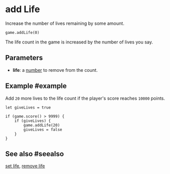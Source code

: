 # add Life

Increase the number of lives remaining by some amount.

```sig
game.addLife(0)
```

The life count in the game is increased by the number of lives you say.

## Parameters

* **life**: a [number](/types/number) to remove from the count.

## Example #example

Add `20` more lives to the life count if the player's score reaches `10000` points.

```blocks
let giveLives = true

if (game.score() > 9999) {
    if (giveLives) {
        game.addLife(20)
        giveLives = false
    }
}
```

## See also #seealso

[set life](/reference/game/set-life),
[remove life](/reference/game/remove-life)